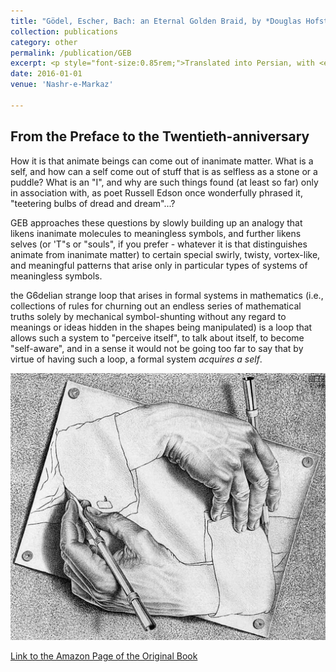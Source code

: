 ```yaml
---
title: "Gödel, Escher, Bach: an Eternal Golden Braid, by *Douglas Hofstadter*"
collection: publications
category: other
permalink: /publication/GEB
excerpt: <p style="font-size:0.85rem;">Translated into Persian, with <em>Morteza Khazanehdari, Abdolreza Khazanehdari</em> </p>
date: 2016-01-01
venue: 'Nashr-e-Markaz'

---
```

## From the Preface to the Twentieth-anniversary
How it is that animate beings can come out of inanimate matter. What is a self, and how can a self
come out of stuff that is as selfless as a stone or a puddle? What is an "I", and why are such things found (at least so far) only in association with, as poet Russell Edson once wonderfully phrased it, "teetering bulbs of dread and dream"...?

GEB approaches these questions by slowly building up an analogy that likens inanimate molecules to meaningless symbols, and further likens selves (or 'T"s or "souls", if you prefer - whatever it is that distinguishes animate from inanimate matter) to certain special swirly, twisty, vortex-like, and meaningful patterns that arise only in particular types of systems of meaningless symbols.

the G6delian strange loop that arises in formal systems in mathematics (i.e., collections of rules for churning out an endless series of mathematical truths solely by mechanical symbol-shunting without any regard to meanings or ideas hidden in the shapes being manipulated) is a loop that allows such a system to "perceive itself", to talk about itself, to become "self-aware", and in a sense it would not be going too far to say that by virtue of having such a loop, a formal system *acquires a self*.

<img src='/images/DrawingHands.jpg'>

[Link to the Amazon Page of the Original Book](https://www.amazon.com/G%C3%B6del-Escher-Bach-Eternal-Golden/dp/0465026567)

